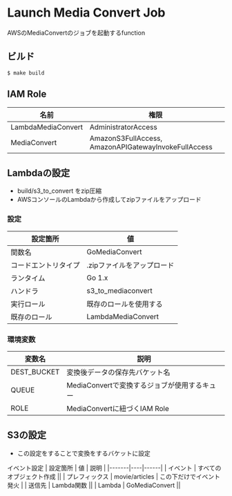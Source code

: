 # Launch Media Convert Job

AWSのMediaConvertのジョブを起動するfunction

## ビルド
```
$ make build
```

## IAM Role
| 名前 | 権限 |
|-----|-----|
| LambdaMediaConvert | AdministratorAccess |
| MediaConvert | AmazonS3FullAccess, AmazonAPIGatewayInvokeFullAccess |

## Lambdaの設定
* build/s3_to_convert をzip圧縮
* AWSコンソールのLambdaから作成してzipファイルをアップロード

### 設定
| 設定箇所 | 値 |
|-------|----|
| 関数名 | GoMediaConvert |
| コードエントリタイプ | .zipファイルをアップロード |
| ランタイム | Go 1.x |
| ハンドラ | s3_to_mediaconvert |
| 実行ロール | 既存のロールを使用する |
| 既存のロール | LambdaMediaConvert |

### 環境変数
| 変数名 | 説明 |
|-------|-----|
| DEST_BUCKET | 変換後データの保存先バケット名 |
| QUEUE | MediaConvertで変換するジョブが使用するキュー |
| ROLE | MediaConvertに紐づくIAM Role |


## S3の設定
* この設定をすることで変換をするバケットに設定

イベント設定
| 設定箇所 | 値 | 説明 |
|-------|----|------|
| イベント | すべてのオブジェクト作成 ||
| プレフィックス | movie/articles | この下だけでイベント発火 |
| 送信先 | Lambda関数 ||
| Lambda | GoMediaConvert ||
